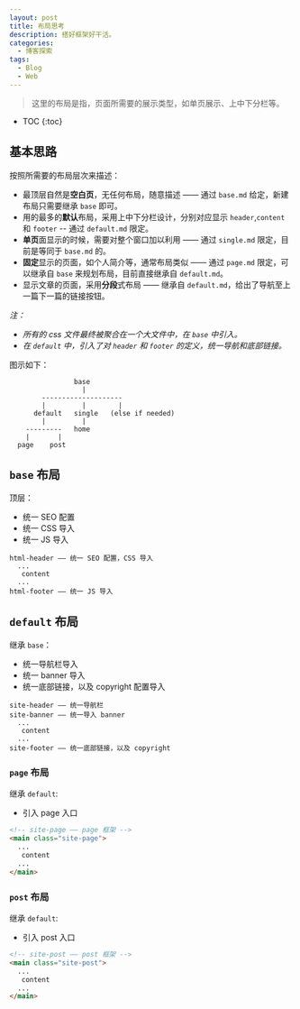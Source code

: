```yaml
---
layout: post
title: 布局思考
description: 搭好框架好干活。
categories: 
  - 博客探索
tags: 
  - Blog
  - Web
---
```


> 这里的布局是指，页面所需要的展示类型，如单页展示、上中下分栏等。

<!-- more -->
* TOC
{:toc}

## 基本思路

按照所需要的布局层次来描述：

- 最顶层自然是**空白页**，无任何布局，随意描述 —— 通过 `base.md` 给定，新建布局只需要继承 `base` 即可。
- 用的最多的**默认**布局，采用上中下分栏设计，分别对应显示 `header`,`content` 和 `footer` -- 通过 `default.md` 限定。
- **单页**面显示的时候，需要对整个窗口加以利用 —— 通过 `single.md` 限定，目前是等同于 `base.md` 的。
- **固定**显示的页面，如个人简介等，通常布局类似 —— 通过 `page.md` 限定，可以继承自 `base` 来规划布局，目前直接继承自 `default.md`。
- 显示文章的页面，采用**分段**式布局 —— 继承自 `default.md`，给出了导航至上一篇下一篇的链接按钮。

*注：*
- *所有的 css 文件最终被聚合在一个大文件中，在 `base` 中引入。*
- *在 `default` 中，引入了对 `header` 和 `footer` 的定义，统一导航和底部链接。*


图示如下：

```
                base
                  |
        --------------------
        |         |        |
      default   single   (else if needed)
        |         |
    ---------   home
    |       |
  page    post  

```

## `base` 布局

顶层：
- 统一 SEO 配置
- 统一 CSS 导入
- 统一 JS 导入

```
html-header —— 统一 SEO 配置，CSS 导入
  ...
   content 
  ...
html-footer —— 统一 JS 导入

```

## `default` 布局

继承 `base`：
- 统一导航栏导入
- 统一 banner 导入
- 统一底部链接，以及 copyright 配置导入

```
site-header —— 统一导航栏
site-banner —— 统一导入 banner
  ...
   content 
  ...
site-footer —— 统一底部链接，以及 copyright

```

### `page` 布局

继承 `default`:
- 引入 page 入口

```html
<!-- site-page —— page 框架 -->
<main class="site-page">
  ...
   content 
  ...
</main>

```

### `post` 布局

继承 `default`:
- 引入 post 入口

```html
<!-- site-post —— post 框架 -->
<main class="site-post">
  ...
   content 
  ...
</main>
```

